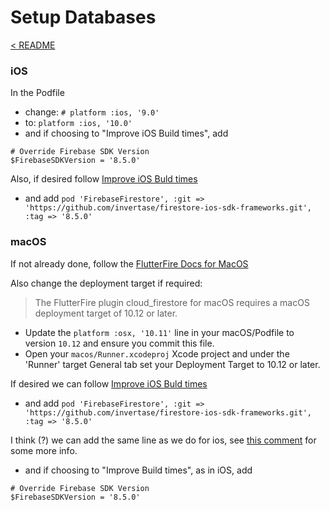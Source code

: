# Setup Databases

[< README](../README.md)

### iOS

In the Podfile

- change: `# platform :ios, '9.0'`
- to: `platform :ios, '10.0'`
- and if choosing to "Improve iOS Build times", add

```
# Override Firebase SDK Version
$FirebaseSDKVersion = '8.5.0'
```

Also, if desired follow [Improve iOS Buld times](https://firebase.flutter.dev/docs/overview#improve-ios-build-times)

- and add `pod 'FirebaseFirestore', :git => 'https://github.com/invertase/firestore-ios-sdk-frameworks.git', :tag => '8.5.0'`

### macOS

If not already done, follow the [FlutterFire Docs for MacOS](https://firebase.flutter.dev/docs/installation/macos)

Also change the deployment target if required:

> The FlutterFire plugin cloud_firestore for macOS requires a macOS deployment target of 10.12 or later.

- Update the `platform :osx, '10.11'` line in your macOS/Podfile to version `10.12` and ensure you commit this file.
- Open your `macos/Runner.xcodeproj` Xcode project and under the 'Runner' target General tab set your Deployment Target to 10.12 or later.


If desired we can follow [Improve iOS Buld times](https://firebase.flutter.dev/docs/overview#improve-ios-build-times)

- and add `pod 'FirebaseFirestore', :git => 'https://github.com/invertase/firestore-ios-sdk-frameworks.git', :tag => '8.5.0'`

I think (?) we can add the same line as we do for ios, see [this comment](https://github.com/FirebaseExtended/flutterfire/issues/2751#issuecomment-761557158) for some more info.

- and if choosing to "Improve Build times", as in iOS, add

```
# Override Firebase SDK Version
$FirebaseSDKVersion = '8.5.0'
```